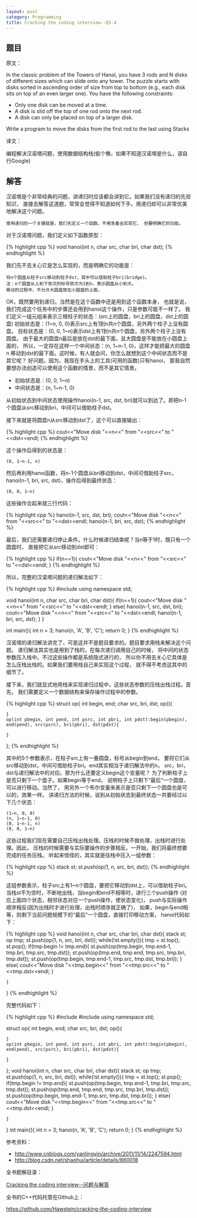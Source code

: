 ```yaml
---
layout: post
category: Programming
title: Cracking the coding interview--Q3.4
---
```


## 题目

原文：

In the classic problem of the Towers of Hanoi, you have 3 rods and N 
disks of different sizes which can slide onto any tower. The puzzle 
starts with disks sorted in ascending order of size from top to 
bottom (e.g., each disk sits on top of an even larger one). You have 
the following constraints:

* Only one disk can be moved at a time.
* A disk is slid off the top of one rod onto the next rod.
* A disk can only be placed on top of a larger disk.

Write a program to move the disks from the first rod to the last 
using Stacks

译文：

编程解决汉诺塔问题，使用数据结构栈(偷个懒，如果不知道汉诺塔是什么，请自行Google)

## 解答

汉诺塔是个非常经典的问题，讲递归时应该都会讲到它。如果我们没有递归的先验知识，
直接去解答这道题，常常会觉得不知道如何下手。用递归却可以非常优美地解决这个问题。

`使用递归的一个关键就是，我们先定义一个函数，不用急着去实现它，
但要明确它的功能。`

对于汉诺塔问题，我们定义如下函数原型：

{% highlight cpp %}
void hanoi(int n, char src, char bri, char dst);
{% endhighlight %}

我们先不去关心它是怎么实现的，而是明确它的功能是：

	将n个圆盘从柱子src移动到柱子dst，其中可以借助柱子bri(bridge)。
	注：n个圆盘从上到下依次的标号依次为1到n，表示圆盘从小到大。
	移动的过程中，不允许大圆盘放在小圆盘的上面。
	
OK，既然要用到递归，当然是在这个函数中还是用到这个函数本身，
也就是说，我们完成这个任务中的步骤还会用到hanoi这个操作，只是参数可能不一样了。
我们定义一组元组来表示三根柱子的状态：(src上的圆盘，bri上的圆盘，dst上的圆盘)
初始状态是：(1~n, 0, 0)表示src上有1到n共n个圆盘，另外两个柱子上没有圆盘。
目标状态是：(0, 0, 1~n)表示dst上有1到n共n个圆盘，另外两个柱子上没有圆盘。
由于最大的圆盘n最后是放在dst的最下面，且大圆盘是不能放在小圆盘上面的，
所以，一定存在这样一个中间状态：(n, 1~n-1, 0)，这样才能把最大的圆盘n
移动到dst的最下面。这时候，有人就会问，你怎么就想到这个中间状态而不是其它呢？
好问题。因为，我现在手头上的工具(可用的函数)只有hanoi，
那我自然要想办法创造可以使用这个函数的情景，而不是其它情景。

* 初始状态是：(0, 0, 1~n)
* 中间状态是：(n, 1~n-1, 0)

从初始状态到中间状态使用操作hanoi(n-1, src, dst, bri)就可以到达了。即把n-1
个圆盘从src移动到bri，中间可以借助柱子dst。

接下来就是将圆盘n从src移动到dst了，这个可以直接输出：

{% highlight cpp %}
cout<<"Move disk "<<n<<" from "<<src<<" to "<<dst<<endl;
{% endhighlight %}

这个操作后得到的状态是：

	(0, 1~n-1, n)
	
然后再利用hanoi函数，将n-1个圆盘从bri移动到dst，中间可借助柱子src，
hanoi(n-1, bri, src, dst)，操作后得到最终状态：

	(0, 0, 1~n)

这些操作合起来就三行代码：

{% highlight cpp %}
hanoi(n-1, src, dst, bri);
cout<<"Move disk "<<n<<" from "<<src<<" to "<<dst<<endl;
hanoi(n-1, bri, src, dst);
{% endhighlight %}

最后，我们还需要递归停止条件。什么时候递归结束呢？当n等于1时，既只有一个圆盘时，
直接把它从src移动到dst即可：

{% highlight cpp %}
if(n==1){
	cout<<"Move disk "<<n<<" from "<<src<<" to "<<dst<<endl;
}
{% endhighlight %}

所以，完整的汉诺塔问题的递归解法如下：

{% highlight cpp %}
#include <iostream>
using namespace std;

void hanoi(int n, char src, char bri, char dst){
	if(n==1){
		cout<<"Move disk "<<n<<" from "<<src<<" to "<<dst<<endl;
	}
	else{
		hanoi(n-1, src, dst, bri);
		cout<<"Move disk "<<n<<" from "<<src<<" to "<<dst<<endl;
		hanoi(n-1, bri, src, dst);
	}
}

int main(){
	int n = 3;
	hanoi(n, 'A', 'B', 'C');
	return 0;
}
{% endhighlight %}

汉诺塔的递归解法讲完了，可是这并不是题目要求的。题目要求用栈来解决这个问题。
递归解法其实也是用到了栈的，在每次递归调用自己的时候，
将中间的状态参数压入栈中。不过这些操作都是系统隐式进行的，
所以你不用去关心它具体是怎么压栈出栈的。如果我们要用栈自己来实现这个过程，
就不得不考虑这其中的细节了。


接下来，我们就显式地用栈来实现递归过程中，这些状态参数的压栈出栈过程。首先，
我们需要定义一个数据结构来保存操作过程中的参数。

{% highlight cpp %}
struct op{
	int begin, end;
	char src, bri, dst;
	op(){

	}
	op(int pbegin, int pend, int psrc, int pbri, int pdst):begin(pbegin), end(pend), src(psrc), bri(pbri), dst(pdst){

	}
};
{% endhighlight %}

其中的5个参数表示，在柱子src上有一叠圆盘，标号从begin到end，
要将它们从src移动到dst，中间可借助柱子bri。end其实相当于递归解法中的n，
src，bri，dst与递归解法中的对应。那为什么还要定义begin这个变量呢？
为了判断柱子上是否只剩下一个盘子。如果begin等于end，
说明柱子上只剩下“最后”一个圆盘，可以进行移动。当然了，
用另外一个布尔变量来表示是否只剩下一个圆盘也是可以的，效果一样。
讲递归方法的时候，说到从初始状态到最终状态一共要经过以下几个状态：

	(1~n, 0, 0)
	(n, 1~n-1, 0)
	(0, 1~n-1, n)
	(0, 0, 1~n)

这些过程我们现在需要自己压栈出栈处理。压栈的时候不做处理，出栈时进行处理。因此，
压栈的时候需要与实际要操作的步骤相反。一开始，我们将最终想要完成的任务压栈。
听起来怪怪的，其实就是往栈中压入一组参数：

{% highlight cpp %}
stack<op> st;
st.push(op(1, n, src, bri, dst));
{% endhighlight %}

这组参数表示，柱子src上有1~n个圆盘，要把它移动到dst上，可以借助柱子bri。
当栈st不为空时，不断地出栈，当begin和end不相等时，进行三个push操作
(对应上面四个状态，相邻状态对应一个push操作，使状态变化)，
push与实际操作顺序相反(因为出栈时才进行处理，出栈时顺序就正确了)，
如果，begin与end相等，则剩下当前问题规模下的“最后”一个圆盘，直接打印移动方案，
hanoi代码如下：

{% highlight cpp %}
void hanoi(int n, char src, char bri, char dst){
	stack<op> st;
	op tmp;
	st.push(op(1, n, src, bri, dst));
	while(!st.empty()){
		tmp = st.top();
		st.pop();
		if(tmp.begin != tmp.end){
			st.push(op(tmp.begin, tmp.end-1, tmp.bri, tmp.src, tmp.dst));
			st.push(op(tmp.end, tmp.end, tmp.src, tmp.bri, tmp.dst));
			st.push(op(tmp.begin, tmp.end-1, tmp.src, tmp.dst, tmp.bri));
		}
		else{
			cout<<"Move disk "<<tmp.begin<<" from "<<tmp.src<<" to "<<tmp.dst<<endl;
		}

	}
}
{% endhighlight %}

完整代码如下：

{% highlight cpp %}
#include <iostream>
#include <stack>
using namespace std;

struct op{
	int begin, end;
	char src, bri, dst;
	op(){

	}
	op(int pbegin, int pend, int psrc, int pbri, int pdst):begin(pbegin), end(pend), src(psrc), bri(pbri), dst(pdst){

	}
};
void hanoi(int n, char src, char bri, char dst){
	stack<op> st;
	op tmp;
	st.push(op(1, n, src, bri, dst));
	while(!st.empty()){
		tmp = st.top();
		st.pop();
		if(tmp.begin != tmp.end){
			st.push(op(tmp.begin, tmp.end-1, tmp.bri, tmp.src, tmp.dst));
			st.push(op(tmp.end, tmp.end, tmp.src, tmp.bri, tmp.dst));
			st.push(op(tmp.begin, tmp.end-1, tmp.src, tmp.dst, tmp.bri));
		}
		else{
			cout<<"Move disk "<<tmp.begin<<" from "<<tmp.src<<" to "<<tmp.dst<<endl;
		}

	}
}
int main(){
	int n = 3;
	hanoi(n, 'A', 'B', 'C');
	return 0;
}
{% endhighlight %}

参考资料：

* <http://www.cnblogs.com/yanlingyin/archive/2011/11/14/2247594.html>
* <http://blog.csdn.net/shaohui/article/details/660018>


全书题解目录：

[Cracking the coding interview--问题与解答](/posts/ctci-solutions-contents.html)

全书的C++代码托管在Github上：

<https://github.com/Hawstein/cracking-the-coding-interview>
